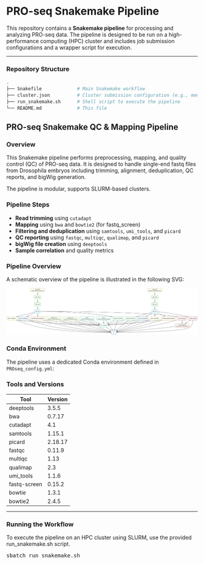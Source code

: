 # PRO-seq Snakemake Pipeline

This repository contains a **Snakemake pipeline** for processing and analyzing PRO-seq data. The pipeline is designed to be run on a high-performance computing (HPC) cluster and includes job submission configurations and a wrapper script for execution.

---

### Repository Structure

```bash
.
├── Snakefile             # Main Snakemake workflow
├── cluster.json          # Cluster submission configuration (e.g., memory, threads)
├── run_snakemake.sh      # Shell script to execute the pipeline
└── README.md             # This file

```

## PRO-seq Snakemake QC & Mapping Pipeline

### Overview

This Snakemake pipeline performs preprocessing, mapping, and quality control (QC) of PRO-seq data. It is designed to handle single-end fastq files from Drosophila embryos including trimming, alignment, deduplication, QC reports, and bigWig generation.

The pipeline is modular, supports SLURM-based clusters.

### Pipeline Steps

- **Read trimming** using `cutadapt`
- **Mapping** using `bwa` and `bowtie2` (for fastq_screen)
- **Filtering and deduplication** using `samtools`, `umi_tools`, and `picard`
- **QC reporting** using `fastqc`, `multiqc`, `qualimap`, and `picard`
- **bigWig file creation** using `deeptools`
- **Sample correlation** and quality metrics

### Pipeline Overview

A schematic overview of the pipeline is illustrated in the following SVG:

![Pipeline Overview](PROseq_dag.svg)

### Conda Environment

The pipeline uses a dedicated Conda environment defined in `PROseq_config.yml`:

### Tools and Versions

| Tool           | Version  |
|----------------|----------|
| deeptools      | 3.5.5    |
| bwa            | 0.7.17   |
| cutadapt       | 4.1      |
| samtools       | 1.15.1   |
| picard         | 2.18.17  |
| fastqc         | 0.11.9   |
| multiqc        | 1.13     |
| qualimap       | 2.3      |
| umi_tools      | 1.1.6    |
| fastq-screen   | 0.15.2   |
| bowtie         | 1.3.1    |
| bowtie2        | 2.4.5    |

---

### Running the Workflow

To execute the pipeline on an HPC cluster using SLURM, use the provided run_snakemake.sh script.

<pre>sbatch run_snakemake.sh</pre>
